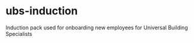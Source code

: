 # ubs-induction
Induction pack used for onboarding new employees for Universal Building Specialists
